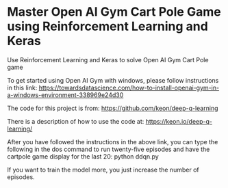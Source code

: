 # Master Open AI Gym Cart Pole Game using Reinforcement Learning and Keras
Use Reinforcement Learning and Keras to solve Open AI Gym Cart Pole game

To get started using Open AI Gym with windows, please follow instructions in this link: https://towardsdatascience.com/how-to-install-openai-gym-in-a-windows-environment-338969e24d30

The code for this project is from: https://github.com/keon/deep-q-learning

There is a description of how to use the code at: https://keon.io/deep-q-learning/

After you have followed the instructions in the above link, you can type the following in the dos command to run twenty-five episodes and have the cartpole game display for the last 20: python ddqn.py

If you want to train the model more, you just increase the number of episodes.
